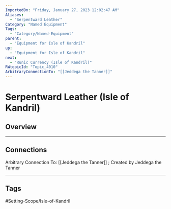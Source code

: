 ```yaml
---
ImportedOn: "Friday, January 27, 2023 12:02:47 AM"
Aliases:
  - "Serpentward Leather"
Category: "Named Equipment"
Tags:
  - "Category/Named-Equipment"
parent:
  - "Equipment for Isle of Kandril"
up:
  - "Equipment for Isle of Kandril"
next:
  - "Runic Currency (Isle of Kandril)"
RWtopicId: "Topic_4010"
ArbitraryConnectionTo: "[[Jeddega the Tanner]]"
---
```

# Serpentward Leather (Isle of Kandril)
## Overview
---
## Connections
Arbitrary Connection To: [[Jeddega the Tanner]] ; Created by Jeddega the Tanner


---
## Tags
#Setting-Scope/Isle-of-Kandril

